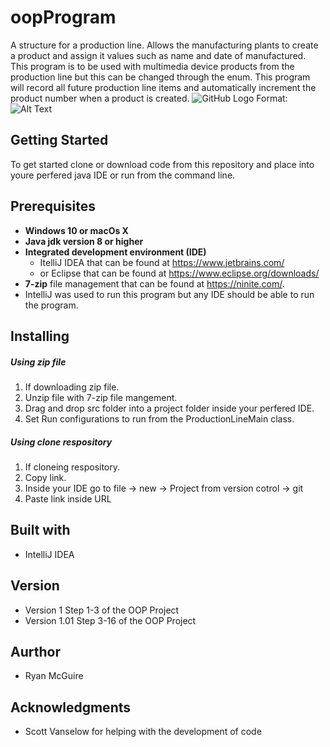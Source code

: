 # oopProgram

A structure for a production line.
Allows the manufacturing plants to create a product and assign it values such as name and date of manufactured.
This program is to be used with multimedia device products from the production line but this can be changed through the enum.
This program will record all future production line items and automatically increment the product number when a product is created.
![GitHub Logo](/images/logo.png)
Format: ![Alt Text](url)

## Getting Started

To get started clone or download code from this repository and place into youre 
perfered java IDE or run from the command line.

## Prerequisites

* **Windows 10 or macOs X**
* **Java jdk version 8 or higher**
* **Integrated development environment (IDE)** 
  * ItelliJ IDEA that can be found at https://www.jetbrains.com/
  * or Eclipse that can be found at https://www.eclipse.org/downloads/
* **7-zip** file management that can be found at https://ninite.com/.
* IntelliJ was used to run this program but any IDE should be able to run the program.

## Installing

##### Using zip file
1. If downloading zip file.
2. Unzip file with 7-zip file mangement.
3. Drag and drop src folder into a project folder inside your perfered IDE.
4. Set Run configurations to run from the ProductionLineMain class.

##### Using clone respository
1. If cloneing respository.
2. Copy link.
3. Inside your IDE go to file -> new -> Project from version cotrol -> git
4. Paste link inside URL

## Built with
* IntelliJ IDEA

## Version
* Version 1 Step 1-3 of the OOP Project
* Version 1.01 Step 3-16 of the OOP Project
## Aurthor
* Ryan McGuire

## Acknowledgments
* Scott Vanselow for helping with the development of code

